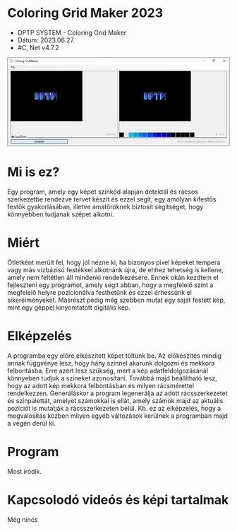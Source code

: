 # Coloring Grid Maker 2023
* DPTP SYSTEM - Coloring Grid Maker
* Dátum: 2023.06.27.
* #C, Net v4.7.2

![DPTP System](https://github.com/DPTPSystem/ColoringGridMaker/blob/master/images/cgm2.JPG "DPTP System")

# Mi is ez?
Egy program, amely egy képet színkód alapján detektál és rácsos szerkezetbe rendezve tervet készít és ezzel segít, egy amolyan kifestős festők 
gyakorlásában, illetve amatőröknek biztosít segítséget, hogy könnyebben tudjanak szépet alkotni.

# Miért
Ötletként merült fel, hogy jól nézne ki, ha bizonyos pixel képeket tempera vagy más vízbázisú festékkel alkotnánk újra, de ehhez tehetség is
kellene, amely nem feltétlen áll mindenki rendelkezésére. Ennek okán kezdtem el fejleszteni egy programot, amely segít abban, hogy a megfelelő
színt a megfelelő helyre pozicionálva festhetünk és ezzel érhessünk el sikerélményeket. Másrészt pedig még szebben mutat egy saját festett kép, 
mint egy géppel kinyomtatott digitális kép.

# Elképzelés
A programba egy előre elkészített képet töltünk be. Az előkészítés mindig annak függvénye lesz, hogy hány szinnel akarunk dolgozni és mekkora 
felbontásba. Erre azért lesz szükség, mert a kép adatfeldolgozásánál könnyeben tudjuk a színeket azonosítani. Továbbá majd beállítható lesz,
hogy az adott kép mekkora felbontásban és milyen rácsmérettel rendelkezzen. Generáláskor a program legenerálja az adott rácsszerkezetet és 
színpalettát, amelyet számokkal is ellát, amely számok majd az aktuális pozíciót is mutatják a rácsszerkezeten belül. Kb. ez az elképzelés, 
hogy a megvalósítás közben milyen egyéb változások kerülnek a programban majd a végén derül ki.

# Program
Most íródik.

# Kapcsolodó videós és képi tartalmak
Még nincs
